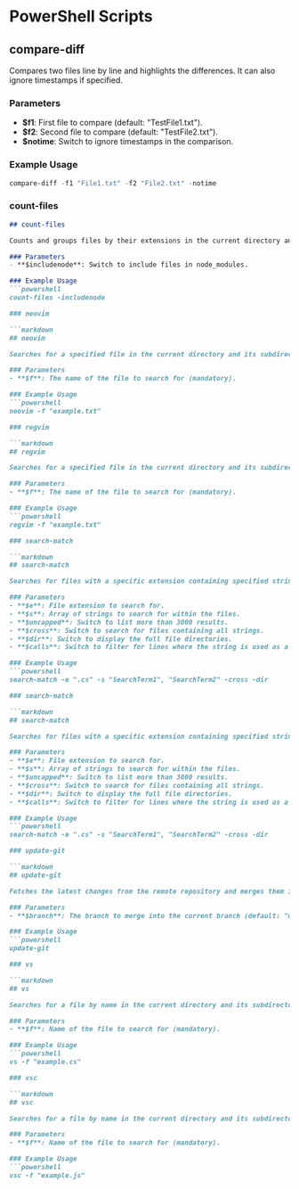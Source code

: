 # PowerShell Scripts

## compare-diff

Compares two files line by line and highlights the differences. It can also ignore timestamps if specified.

### Parameters
- **$f1**: First file to compare (default: "TestFile1.txt").
- **$f2**: Second file to compare (default: "TestFile2.txt").
- **$notime**: Switch to ignore timestamps in the comparison.

### Example Usage
```powershell
compare-diff -f1 "File1.txt" -f2 "File2.txt" -notime
```
### count-files

```markdown
## count-files

Counts and groups files by their extensions in the current directory and its subdirectories. It can exclude files in node_modules unless specified.

### Parameters
- **$includenode**: Switch to include files in node_modules.

### Example Usage
```powershell
count-files -includenode

### neovim

```markdown
## neovim

Searches for a specified file in the current directory and its subdirectories, then opens it in Neovim.

### Parameters
- **$f**: The name of the file to search for (mandatory).

### Example Usage
```powershell
neovim -f "example.txt"

### regvim

```markdown
## regvim

Searches for a specified file in the current directory and its subdirectories, then opens it in Vim.

### Parameters
- **$f**: The name of the file to search for (mandatory).

### Example Usage
```powershell
regvim -f "example.txt"

### search-match

```markdown
## search-match

Searches for files with a specific extension containing specified strings. It can limit results, perform cross-term searches, display full directories, and filter for method calls.

### Parameters
- **$e**: File extension to search for.
- **$s**: Array of strings to search for within the files.
- **$uncapped**: Switch to list more than 3000 results.
- **$cross**: Switch to search for files containing all strings.
- **$dir**: Switch to display the full file directories.
- **$calls**: Switch to filter for lines where the string is used as a method call.

### Example Usage
```powershell
search-match -e ".cs" -s "SearchTerm1", "SearchTerm2" -cross -dir

### search-match

```markdown
## search-match

Searches for files with a specific extension containing specified strings. It can limit results, perform cross-term searches, display full directories, and filter for method calls.

### Parameters
- **$e**: File extension to search for.
- **$s**: Array of strings to search for within the files.
- **$uncapped**: Switch to list more than 3000 results.
- **$cross**: Switch to search for files containing all strings.
- **$dir**: Switch to display the full file directories.
- **$calls**: Switch to filter for lines where the string is used as a method call.

### Example Usage
```powershell
search-match -e ".cs" -s "SearchTerm1", "SearchTerm2" -cross -dir

### update-git

```markdown
## update-git

Fetches the latest changes from the remote repository and merges them into the current branch. Can specify a branch to merge from.

### Parameters
- **$branch**: The branch to merge into the current branch (default: "master").

### Example Usage
```powershell
update-git

### vs

```markdown
## vs

Searches for a file by name in the current directory and its subdirectories, then opens it in Visual Studio.

### Parameters
- **$f**: Name of the file to search for (mandatory).

### Example Usage
```powershell
vs -f "example.cs"

### vsc

```markdown
## vsc

Searches for a file by name in the current directory and its subdirectories, then opens it in Visual Studio Code.

### Parameters
- **$f**: Name of the file to search for (mandatory).

### Example Usage
```powershell
vsc -f "example.js"
